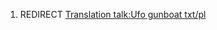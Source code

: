 1.  REDIRECT [Translation talk:Ufo gunboat
    txt/pl](Translation_talk:Ufo_gunboat_txt/pl "wikilink")